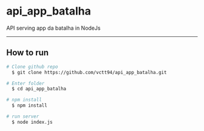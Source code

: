 # api_app_batalha

API serving app da batalha in NodeJs

-------------------------------------------------------------------------------------------------------------------------------------------------------------------------------

## How to run

```bash
# Clone github repo
  $ git clone https://github.com/vctt94/api_app_batalha.git

# Enter folder
  $ cd api_app_batalha 

# npm install
  $ npm install

# run server
  $ node index.js  

```